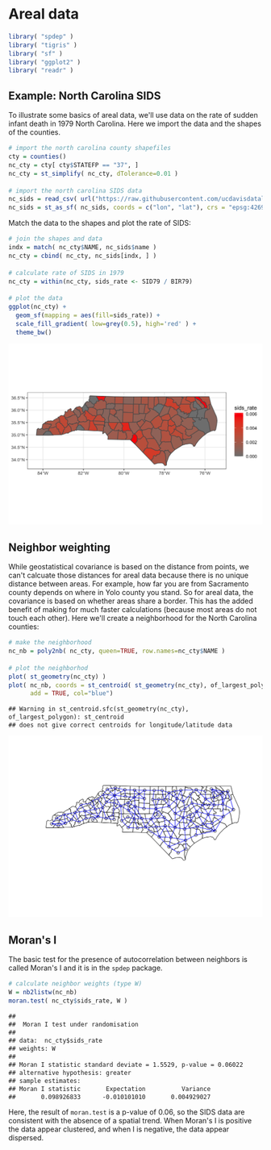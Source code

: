 # Areal data


```r
library( "spdep" )
library( "tigris" )
library( "sf" )
library( "ggplot2" )
library( "readr" )
```

## Example: North Carolina SIDS
To illustrate some basics of areal data, we'll use data on the rate of sudden infant death in 1979 North Carolina. Here we import the data and the shapes of the counties.


```r
# import the north carolina county shapefiles
cty = counties()
nc_cty = cty[ cty$STATEFP == "37", ]
nc_cty = st_simplify( nc_cty, dTolerance=0.01 )

# import the north carolina SIDS data
nc_sids = read_csv( url("https://raw.githubusercontent.com/ucdavisdatalab/workshop-spatial-stats/master/data/nc_sids.csv") )
nc_sids = st_as_sf( nc_sids, coords = c("lon", "lat"), crs = "epsg:4269" )
```

Match the data to the shapes and plot the rate of SIDS:


```r
# join the shapes and data
indx = match( nc_cty$NAME, nc_sids$name )
nc_cty = cbind( nc_cty, nc_sids[indx, ] )

# calculate rate of SIDS in 1979
nc_cty = within(nc_cty, sids_rate <- SID79 / BIR79)

# plot the data
ggplot(nc_cty) +
  geom_sf(mapping = aes(fill=sids_rate)) +
  scale_fill_gradient( low=grey(0.5), high='red' ) +
  theme_bw()
```

<img src="04_areal-data_files/figure-html/plot-nc-sids-1.png" width="672" />

## Neighbor weighting
While geostatistical covariance is based on the distance from points, we can't calcuate those distances for areal data because there is no unique distance between areas. For example, how far you are from Sacramento county depends on where in Yolo county you stand. So for areal data, the covariance is based on whether areas share a border. This has the added benefit of making for much faster calculations (because most areas do not touch each other). Here we'll create a neighborhood for the North Carolina counties:


```r
# make the neighborhood
nc_nb = poly2nb( nc_cty, queen=TRUE, row.names=nc_cty$NAME )

# plot the neighborhod
plot( st_geometry(nc_cty) )
plot( nc_nb, coords = st_centroid( st_geometry(nc_cty), of_largest_polygon ),
      add = TRUE, col="blue")
```

```
## Warning in st_centroid.sfc(st_geometry(nc_cty), of_largest_polygon): st_centroid
## does not give correct centroids for longitude/latitude data
```

<img src="04_areal-data_files/figure-html/nc-neighborhood-1.png" width="672" />


## Moran's I
The basic test for the presence of autocorrelation between neighbors is called Moran's I and it is in the `spdep` package.


```r
# calculate neighbor weights (type W)
W = nb2listw(nc_nb)
moran.test( nc_cty$sids_rate, W )
```

```
## 
## 	Moran I test under randomisation
## 
## data:  nc_cty$sids_rate  
## weights: W    
## 
## Moran I statistic standard deviate = 1.5529, p-value = 0.06022
## alternative hypothesis: greater
## sample estimates:
## Moran I statistic       Expectation          Variance 
##       0.098926833      -0.010101010       0.004929027
```


Here, the result of `moran.test` is a p-value of 0.06, so the SIDS data are consistent with the absence of a spatial trend. When Moran's I is positive the data appear clustered, and when I is negative, the data appear dispersed.
